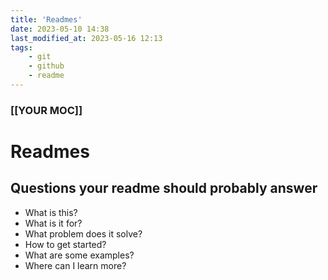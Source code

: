 ```yaml
---
title: 'Readmes'
date: 2023-05-10 14:38
last_modified_at: 2023-05-16 12:13
tags:
    - git
    - github
    - readme
---
```


### [[YOUR MOC]]

# Readmes

## Questions your readme should probably answer

-   What is this?
-   What is it for?
-   What problem does it solve?
-   How to get started?
-   What are some examples?
-   Where can I learn more?

